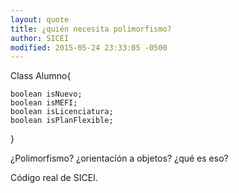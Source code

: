 ```yaml
---
layout: quote
title: ¿quién necesita polimorfismo?
author: SICEI
modified: 2015-05-24 23:33:05 -0500
---
```

Class Alumno{ 

    boolean isNuevo;
    boolean isMEFI;
    boolean isLicenciatura;
    boolean isPlanFlexible;
}

¿Polimorfismo? ¿orientacíón a objetos? ¿qué es eso?

Código real de SICEI.